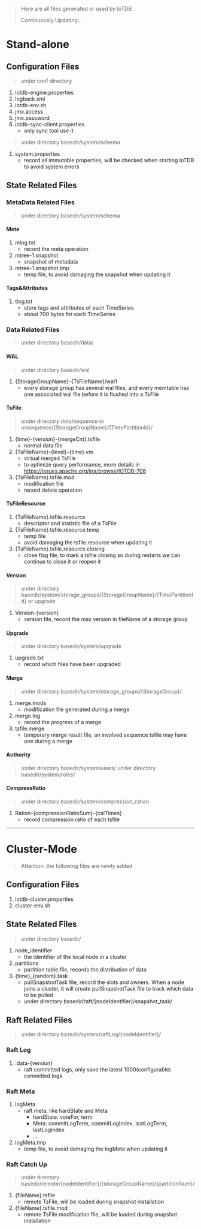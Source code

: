 <!--

    Licensed to the Apache Software Foundation (ASF) under one
    or more contributor license agreements.  See the NOTICE file
    distributed with this work for additional information
    regarding copyright ownership.  The ASF licenses this file
    to you under the Apache License, Version 2.0 (the
    "License"); you may not use this file except in compliance
    with the License.  You may obtain a copy of the License at

        http://www.apache.org/licenses/LICENSE-2.0

    Unless required by applicable law or agreed to in writing,
    software distributed under the License is distributed on an
    "AS IS" BASIS, WITHOUT WARRANTIES OR CONDITIONS OF ANY
    KIND, either express or implied.  See the License for the
    specific language governing permissions and limitations
    under the License.

-->

> Here are all files generated or used by IoTDB
>
> Continuously Updating...

# Stand-alone

## Configuration Files
> under conf directory
1. iotdb-engine.properties
2. logback.xml
3. iotdb-env.sh
4. jmx.access
5. jmx.password
6. iotdb-sync-client.properties
    + only sync tool use it

> under directory basedir/system/schema
1. system.properties
    + record all immutable properties, will be checked when starting IoTDB to avoid system errors

## State Related Files

### MetaData Related Files
> under directory basedir/system/schema

#### Meta
1. mlog.txt
    + record the meta operation
2. mtree-1.snapshot
    + snapshot of metadata
3. mtree-1.snapshot.tmp
    + temp file, to avoid damaging the snapshot when updating it

#### Tags&Attributes
1. tlog.txt
    + store tags and attributes of each TimeSeries
    + about 700 bytes for each TimeSeries

### Data Related Files
> under directory basedir/data/

#### WAL
> under directory basedir/wal
1. {StorageGroupName}-{TsFileName}/wal1
    + every storage group has several wal files, and every memtable has one associated wal file before it is flushed into a TsFile 

#### TsFile
> under directory data/sequence or unsequence/{StorageGroupName}/{TimePartitionId}/
1. {time}-{version}-{mergeCnt}.tsfile
    + normal data file
2. {TsFileName}-{level}-{time}.vm
    + virtual merged TsFile
    + to optimize query performance, more details in https://issues.apache.org/jira/browse/IOTDB-706
3. {TsFileName}.tsfile.mod
    + modification file
    + record delete operation

#### TsFileResource
1. {TsFileName}.tsfile.resource
    + descriptor and statistic file of a TsFile
2. {TsFileName}.tsfile.resource.temp
    + temp file
    + avoid damaging the tsfile.resource when updating it
3. {TsFileName}.tsfile.resource.closing
    + close flag file, to mark a tsfile closing so during restarts we can continue to close it or reopen it

#### Version
> under directory basedir/system/storage_groups/{StorageGroupName}/{TimePartitionId} or upgrade
1. Version-{version}
    + version file, record the max version in fileName of a storage group

#### Upgrade
> under directory basedir/system/upgrade
1. upgrade.txt
    + record which files have been upgraded

#### Merge
> under directory basedir/system/storage_groups/{StorageGroup}/
1. merge.mods
    + modification file generated during a merge
2. merge.log
    + record the progress of a merge
3. tsfile.merge
    + temporary merge result file, an involved sequence tsfile may have one during a merge

#### Authority
> under directory basedir/system/users/
> under directory basedir/system/roles/

#### CompressRatio
> under directory basedir/system/compression_ration
1. Ration-{compressionRatioSum}-{calTimes}
    + record compression ratio of each tsfile

---

# Cluster-Mode
> Attention: the following files are newly added

## Configuration Files
1. iotdb-cluster.properties
2. cluster-env.sh

## State Related Files
> under directory basedir/
1. node_identifier
    + the identifier of the local node in a cluster
2. partitions
    + partition table file, records the distribution of data
3. {time}_{random}.task
    + pullSnapshotTask file, record the slots and owners. When a node joins a cluster,
    it will create pullSnapshotTask file to track which data to be pulled
    + under directory basedir/raft/{nodeIdentifier}/snapshot_task/

## Raft Related Files
> under directory basedir/system/raftLog/{nodeIdentifier}/

### Raft Log
1. .data-{version}
    + raft committed logs, only save the latest 1000(configurable) committed logs

### Raft Meta
1. logMeta
    + raft meta, like hardState and Meta
        + hardState: voteFor, term
        + Meta: commitLogTerm, commitLogIndex, lastLogTerm, lastLogIndex
        + ...
2. logMeta.tmp
    + temp file, to avoid damaging the logMeta when updating it

### Raft Catch Up
> under directory basedir/remote/{nodeIdentifier}/{storageGroupName}/{partitionNum}/
1. {fileName}.tsfile
    + remote TsFile, will be loaded during snapshot installation
2. {fileName}.tsfile.mod
    + remote TsFile modification file, will be loaded during snapshot installation